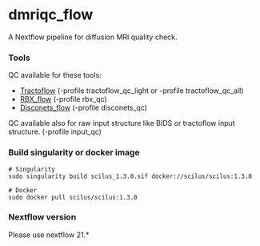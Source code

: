 # dmriqc_flow
A Nextflow pipeline for diffusion MRI quality check.


### Tools
QC available for these tools:

- [Tractoflow](https://github.com/scilus/tractoflow) (-profile tractoflow_qc_light or -profile tractoflow_qc_all)
- [RBX_flow](https://github.com/scilus/rbx_flow) (-profile rbx_qc)
- [Disconets_flow](https://github.com/scilus/disconets_flow) (-profile disconets_qc)

QC available also for raw input structure like BIDS or tractoflow input structure. (-profile input_qc)

### Build singularity or docker image
```
# Singularity
sudo singularity build scilus_1.3.0.sif docker://scilus/scilus:1.3.0

# Docker
sudo docker pull scilus/scilus:1.3.0
```

### Nextflow version

Please use nextflow 21.*
